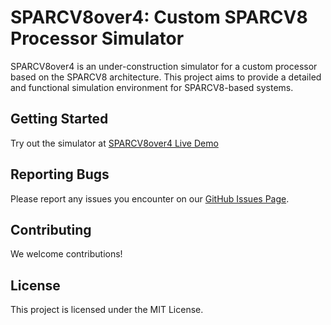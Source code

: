 # SPARCV8over4: Custom SPARCV8 Processor Simulator

SPARCV8over4 is an under-construction simulator for a custom processor based on the SPARCV8 architecture. This project aims to provide a detailed and functional simulation environment for SPARCV8-based systems.

## Getting Started

Try out the simulator at [SPARCV8over4 Live Demo](https://gerardomunoz.github.io/SPARCV8over4/)

## Reporting Bugs

Please report any issues you encounter on our [GitHub Issues Page](https://github.com/GerardoMunoz/SPARCV8over4/issues).

## Contributing

We welcome contributions! 

## License

This project is licensed under the MIT License. 
